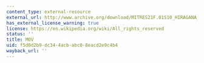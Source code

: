 ```yaml
---
content_type: external-resource
external_url: http://www.archive.org/download/MITRES21F.01S10_HIRAGANA_EXERCISES/3b2.mov
has_external_license_warning: true
license: https://en.wikipedia.org/wiki/All_rights_reserved
status: ''
title: MOV
uid: f5d0d2b9-dc34-4acb-abc0-8eacd2e9c4b4
wayback_url: ''
---
```


